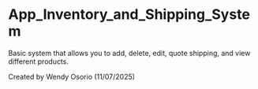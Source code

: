 # App_Inventory_and_Shipping_System
Basic system that allows you to add, delete, edit, quote shipping, and view different products.

Created by Wendy Osorio (11/07/2025)

